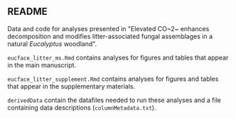 ## README

Data and code for analyses presented in "Elevated CO~2~ enhances decomposition and modifies litter-associated fungal assemblages in a natural *Eucalyptus* woodland".

`eucface_litter_ms.Rmd` contains analyses for figures and tables that appear in the main manuscript.

`eucface_litter_supplement.Rmd` contains analyses for figures and tables that appear in the supplementary materials.

`derivedData` contain the datafiles needed to run these analyses and a file containing data descriptions (`columnMetadata.txt`).
